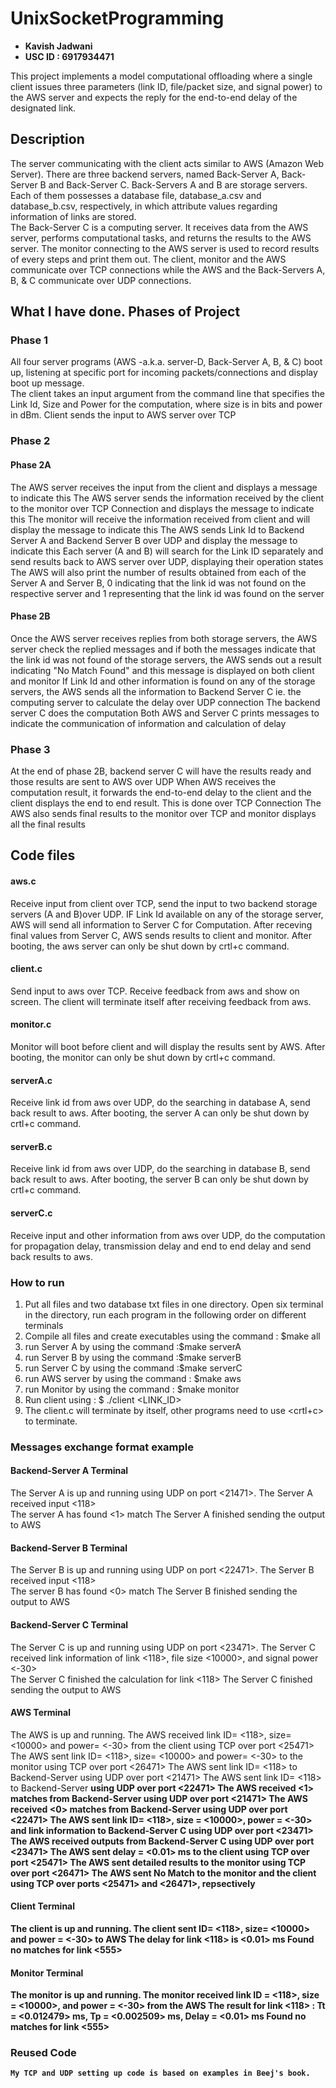 # UnixSocketProgramming
- **Kavish Jadwani**
- **USC ID : 6917934471**

This project implements a model computational offloading where a single client issues three parameters (link ID, file/packet size, and signal power) to the AWS server and expects the reply for the end-to-end delay of the designated link.

## Description
The server communicating with the client acts similar to AWS (Amazon Web Server). There are three backend servers, named Back-Server A, Back-Server B and Back-Server C. Back-Servers A and B are storage servers. Each of them possesses a database file, database_a.csv and database_b.csv, respectively, in which attribute values regarding information of links are stored.    
The Back-Server C is a computing server. It receives data from the AWS server, performs computational tasks, and returns the results to the AWS server. The monitor connecting to the AWS server is used to record results of every steps and print them out. The client, monitor and the AWS communicate over TCP connections while the AWS and the Back-Servers A, B, & C communicate over UDP connections.

## What I have done. Phases of Project   
### Phase 1
All four server programs (AWS -a.k.a. server-D, Back-Server A, B, & C) boot up, listening at specific port for incoming packets/connections and display boot up message.  
The client takes an input argument from the command line that specifies the Link Id, Size and Power for the computation, where size is in bits and power in dBm.
Client sends the input to AWS server over TCP

### Phase 2
#### Phase 2A  
  The AWS server receives the input from the client and displays a message to indicate this
  The AWS server sends the information received by the client to the monitor over TCP Connection and displays the message to indicate this
  The monitor will receive the information received from client and will display the message to indicate  this
  The AWS sends Link Id to Backend Server A and Backend Server B over UDP and display the message to indicate this
  Each server (A and B) will search for the Link ID separately and send results back to AWS server over UDP, displaying their operation states
  The AWS will also print the number of results obtained from each of the Server A and Server B, 0 indicating that the link id was not found on the respective server  and 1 representing that the link id was found on the server
#### Phase 2B
  Once the AWS server receives replies from both storage servers, the AWS server check the replied messages and if both the messages indicate that the link id was not found of the storage servers, the AWS sends out a result indicating "No Match Found" and this message is displayed on both client and monitor
  If Link Id and other information is found on any of the storage servers, the AWS sends all the information to Backend Server C ie. the computing server to calculate the delay over UDP connection
  The backend server C does the computation
  Both AWS and Server C prints messages to indicate the communication of information and calculation of delay

### Phase 3    
At the end of phase 2B, backend server C will have the results ready and those results are sent to AWS over UDP
When AWS receives the computation result, it forwards the end-to-end delay to the client and the client displays the end to end result. This is done over TCP Connection
The AWS also sends final results to the monitor over TCP and monitor displays all the final results

## Code files  
#### aws.c  
Receive input from client over TCP, send the input to two backend storage servers (A and B)over UDP. IF Link Id available on any of the storage server, AWS will send all information to Server C for Computation. After receving final values from Server C, AWS sends results to client and monitor.
After booting, the aws server can only be shut down by crtl+c command.  
#### client.c
Send input to aws over TCP. Receive feedback from aws and show on screen. The client will terminate itself after receiving feedback from aws.  
#### monitor.c
Monitor will boot before client and will display the results sent by AWS.
After booting, the monitor can only be shut down by crtl+c command.   
#### serverA.c
Receive link id from aws over UDP, do the searching in database A, send back result to aws.
After booting, the server A can only be shut down by crtl+c command.  
#### serverB.c
Receive link id from aws over UDP, do the searching in database B, send back result to aws.
After booting, the server B can only be shut down by crtl+c command.  
#### serverC.c
Receive input and other information from aws over UDP, do the computation for propagation delay, transmission delay and end to end delay and send back results to aws.  

### How to run
1. Put all files and two database txt files in one directory. Open six terminal in the directory, run each program in the following order on different terminals
2. Compile all files and create executables using the command : $make all
3. run Server A by using the command :$make serverA
4. run Server B by using the command :$make serverB
5. run Server C by using the command :$make serverC
6. run AWS server by using the command : $make aws
7. run Monitor by using the command : $make monitor
8. Run client using : $ ./client <LINK_ID> <SIZE> <POWER>
9. The client.c will terminate by itself, other programs need to use <crtl+c> to terminate.

### Messages exchange format example  
#### Backend-Server A Terminal
The Server A is up and running using UDP on port <21471>.
The Server A received input <118>  
The server A has found <1> match
The Server A finished sending the output to AWS  
#### Backend-Server B Terminal
The Server B is up and running using UDP on port <22471>.
The Server B received input <118>  
The server B has found <0> match
The Server B finished sending the output to AWS
#### Backend-Server C Terminal
The Server C is up and running using UDP on port <23471>.
The Server C received link information of link <118>, file size <10000>, and signal power <-30>  
The Server C finished the calculation for link <118>
The Server C finished sending the output to AWS  
#### AWS Terminal
The AWS is up and running.
The AWS received link ID= <118>, size= <10000> and power= <-30> from the client using TCP over port <25471>
The AWS sent link ID= <118>, size= <10000> and power= <-30> to the monitor using TCP over port <26471>
The AWS sent link ID= <118> to Backend-Server <A> using UDP over port <21471>
The AWS sent link ID= <118> to Backend-Server <B> using UDP over port <22471>
The AWS received <1> matches from Backend-Server <A> using UDP over port <21471>
The AWS received <0> matches from Backend-Server <B> using UDP over port <22471>
The AWS sent link ID= <118>, size = <10000>, power = <-30> and link information to Backend-Server C using UDP over port <23471>
The AWS received outputs from Backend-Server C using UDP over port <23471>
The AWS sent delay = <0.01> ms to the client using TCP over port <25471>
The AWS sent detailed results to the monitor using TCP over port <26471>
The AWS sent No Match to the monitor and the client using TCP over ports <25471> and <26471>, repsectively
#### Client Terminal
The client is up and running.
The client sent ID= <118>, size= <10000> and power = <-30> to AWS
The delay for link <118> is <0.01> ms
Found no matches for link <555>
#### Monitor Terminal
The monitor is up and running.
The  monitor received link ID = <118>, size = <10000>, and power = <-30> from the AWS
The result for link  <118> :
Tt = <0.012479> ms,
Tp = <0.002509> ms,
Delay = <0.01> ms
Found no matches for link <555>

### Reused Code  
	My TCP and UDP setting up code is based on examples in Beej's book.  
